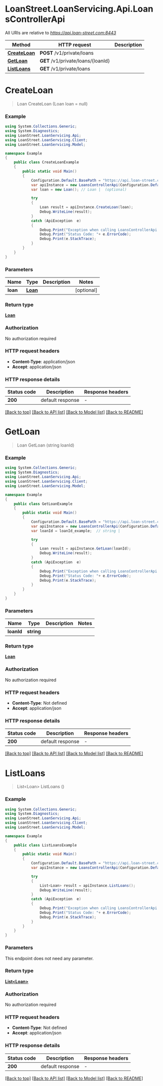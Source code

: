 # LoanStreet.LoanServicing.Api.LoansControllerApi

All URIs are relative to *https://api.loan-street.com:8443*

Method | HTTP request | Description
------------- | ------------- | -------------
[**CreateLoan**](LoansControllerApi.md#createloan) | **POST** /v1/private/loans | 
[**GetLoan**](LoansControllerApi.md#getloan) | **GET** /v1/private/loans/{loanId} | 
[**ListLoans**](LoansControllerApi.md#listloans) | **GET** /v1/private/loans | 


<a name="createloan"></a>
# **CreateLoan**
> Loan CreateLoan (Loan loan = null)



### Example
```csharp
using System.Collections.Generic;
using System.Diagnostics;
using LoanStreet.LoanServicing.Api;
using LoanStreet.LoanServicing.Client;
using LoanStreet.LoanServicing.Model;

namespace Example
{
    public class CreateLoanExample
    {
        public static void Main()
        {
            Configuration.Default.BasePath = "https://api.loan-street.com:8443";
            var apiInstance = new LoansControllerApi(Configuration.Default);
            var loan = new Loan(); // Loan |  (optional) 

            try
            {
                Loan result = apiInstance.CreateLoan(loan);
                Debug.WriteLine(result);
            }
            catch (ApiException  e)
            {
                Debug.Print("Exception when calling LoansControllerApi.CreateLoan: " + e.Message );
                Debug.Print("Status Code: "+ e.ErrorCode);
                Debug.Print(e.StackTrace);
            }
        }
    }
}
```

### Parameters

Name | Type | Description  | Notes
------------- | ------------- | ------------- | -------------
 **loan** | [**Loan**](Loan.md)|  | [optional] 

### Return type

[**Loan**](Loan.md)

### Authorization

No authorization required

### HTTP request headers

 - **Content-Type**: application/json
 - **Accept**: application/json

### HTTP response details
| Status code | Description | Response headers |
|-------------|-------------|------------------|
| **200** | default response |  -  |

[[Back to top]](#) [[Back to API list]](../README.md#documentation-for-api-endpoints) [[Back to Model list]](../README.md#documentation-for-models) [[Back to README]](../README.md)

<a name="getloan"></a>
# **GetLoan**
> Loan GetLoan (string loanId)



### Example
```csharp
using System.Collections.Generic;
using System.Diagnostics;
using LoanStreet.LoanServicing.Api;
using LoanStreet.LoanServicing.Client;
using LoanStreet.LoanServicing.Model;

namespace Example
{
    public class GetLoanExample
    {
        public static void Main()
        {
            Configuration.Default.BasePath = "https://api.loan-street.com:8443";
            var apiInstance = new LoansControllerApi(Configuration.Default);
            var loanId = loanId_example;  // string | 

            try
            {
                Loan result = apiInstance.GetLoan(loanId);
                Debug.WriteLine(result);
            }
            catch (ApiException  e)
            {
                Debug.Print("Exception when calling LoansControllerApi.GetLoan: " + e.Message );
                Debug.Print("Status Code: "+ e.ErrorCode);
                Debug.Print(e.StackTrace);
            }
        }
    }
}
```

### Parameters

Name | Type | Description  | Notes
------------- | ------------- | ------------- | -------------
 **loanId** | **string**|  | 

### Return type

[**Loan**](Loan.md)

### Authorization

No authorization required

### HTTP request headers

 - **Content-Type**: Not defined
 - **Accept**: application/json

### HTTP response details
| Status code | Description | Response headers |
|-------------|-------------|------------------|
| **200** | default response |  -  |

[[Back to top]](#) [[Back to API list]](../README.md#documentation-for-api-endpoints) [[Back to Model list]](../README.md#documentation-for-models) [[Back to README]](../README.md)

<a name="listloans"></a>
# **ListLoans**
> List&lt;Loan&gt; ListLoans ()



### Example
```csharp
using System.Collections.Generic;
using System.Diagnostics;
using LoanStreet.LoanServicing.Api;
using LoanStreet.LoanServicing.Client;
using LoanStreet.LoanServicing.Model;

namespace Example
{
    public class ListLoansExample
    {
        public static void Main()
        {
            Configuration.Default.BasePath = "https://api.loan-street.com:8443";
            var apiInstance = new LoansControllerApi(Configuration.Default);

            try
            {
                List<Loan> result = apiInstance.ListLoans();
                Debug.WriteLine(result);
            }
            catch (ApiException  e)
            {
                Debug.Print("Exception when calling LoansControllerApi.ListLoans: " + e.Message );
                Debug.Print("Status Code: "+ e.ErrorCode);
                Debug.Print(e.StackTrace);
            }
        }
    }
}
```

### Parameters
This endpoint does not need any parameter.

### Return type

[**List&lt;Loan&gt;**](Loan.md)

### Authorization

No authorization required

### HTTP request headers

 - **Content-Type**: Not defined
 - **Accept**: application/json

### HTTP response details
| Status code | Description | Response headers |
|-------------|-------------|------------------|
| **200** | default response |  -  |

[[Back to top]](#) [[Back to API list]](../README.md#documentation-for-api-endpoints) [[Back to Model list]](../README.md#documentation-for-models) [[Back to README]](../README.md)

